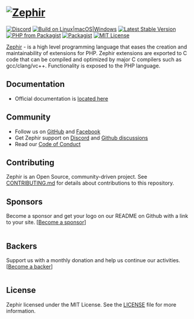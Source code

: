# [![Zephir][zephir logo]][web site]

[![Discord][discord-badge]](https://phalcon.io/discord)
[![Build on Linux|macOS|Windows][actions main]][actions link]
[![Latest Stable Version][version badge]][packagist link]
[![PHP from Packagist][packagist ver]][packagist link]
[![Packagist][packagist dd]][packagist stats]
[![MIT License][license badge]](./LICENSE)

[Zephir][web site] - is a high level programming language that eases the creation and maintainability of extensions for PHP.
Zephir extensions are exported to C code that can be compiled and optimized by major C compilers such as gcc/clang/vc++.
Functionality is exposed to the PHP language.

## Documentation

* Official documentation is [located here][docs]

## Community

* Follow us on [GitHub][zephir] and [Facebook][facebook]
* Get Zephir support on [Discord][discord] and [Github discussions][discussions]
* Read our [Code of Conduct](./CODE_OF_CONDUCT.md)

## Contributing

Zephir is an Open Source, community-driven project. See [CONTRIBUTING.md](./CONTRIBUTING.md)
for details about contributions to this repository.

## Sponsors

Become a sponsor and get your logo on our README on Github with a link to your site.
[[Become a sponsor](https://opencollective.com/phalcon#sponsor)]

<a href="https://opencollective.com/phalcon/#contributors">
<img src="https://opencollective.com/phalcon/tiers/sponsors.svg?avatarHeight=48&width=800" alt="">
</a>

## Backers

Support us with a monthly donation and help us continue our activities.
[[Become a backer](https://opencollective.com/phalcon#backer)]

<a href="https://opencollective.com/phalcon/#contributors">
<img src="https://opencollective.com/phalcon/tiers/backers.svg?avatarHeight=48&width=800&height=200" alt="">
</a>

## License

Zephir licensed under the MIT License. See the [LICENSE](./LICENSE) file for more information.

[docs]:             https://docs.zephir-lang.com
[zephir]:           https://github.com/zephir-lang/zephir
[facebook]:         https://www.facebook.com/groups/zephir.language
[discord]:          https://phalcon.link/discord
[discussions]:      https://github.com/zephir-lang/zephir/discussions
[zephir logo]:      https://assets.phalconphp.com/zephir/zephir_logo-105x36.svg
[web site]:         https://zephir-lang.com

[actions link]:     https://github.com/zephir-lang/zephir/actions
[actions main]:     https://github.com/zephir-lang/zephir/actions/workflows/main.yml/badge.svg

[version badge]:    https://poser.pugx.org/phalcon/zephir/v/stable.svg
[packagist link]:   https://packagist.org/packages/phalcon/zephir
[packagist dd]:     https://img.shields.io/packagist/dd/phalcon/zephir
[packagist stats]:  https://packagist.org/packages/phalcon/zephir/stats
[packagist ver]:    https://img.shields.io/packagist/php-v/phalcon/migrations
[license badge]:    https://poser.pugx.org/phalcon/zephir/license.svg
[discord-badge]:    https://img.shields.io/discord/310910488152375297?label=Discord&logo=discord&style=flat-square
